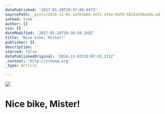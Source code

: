 ```yaml
---
datePublished: '2017-01-20T20:37:00.847Z'
sourcePath: _posts/2016-11-01-1afb1b8b-2e51-476e-9af0-5013a938eebb.md
inFeed: true
author: []
via: {}
dateModified: '2017-01-20T20:36:58.268Z'
title: 'Nice bike, Mister!'
publisher: {}
description: ''
starred: false
datePublishedOriginal: '2016-11-03T20:07:41.371Z'
_context: 'http://schema.org'
_type: Article

---
```

![](https://the-grid-user-content.s3-us-west-2.amazonaws.com/5d016838-1b01-410c-b003-f3fc9dfeb28a.jpg)

# Nice bike, Mister!